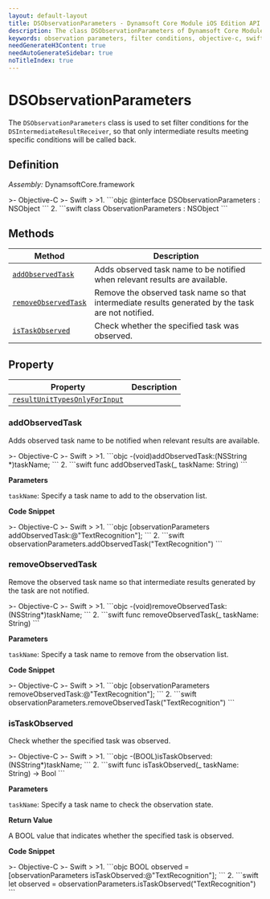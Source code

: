 ```yaml
---
layout: default-layout
title: DSObservationParameters - Dynamsoft Core Module iOS Edition API Reference
description: The class DSObservationParameters of Dynamsoft Core Module represents filter conditions for the DSIntermediateResultReceiver, which allows the user to specify which intermediate results to be notified.
keywords: observation parameters, filter conditions, objective-c, swift
needGenerateH3Content: true
needAutoGenerateSidebar: true
noTitleIndex: true
---
```


# DSObservationParameters

The `DSObservationParameters` class is used to set filter conditions for the `DSIntermediateResultReceiver`, so that only intermediate results meeting specific conditions will be called back.

## Definition

*Assembly:* DynamsoftCore.framework

<div class="sample-code-prefix"></div>
>- Objective-C
>- Swift
>
>1. 
```objc
@interface DSObservationParameters : NSObject
```
2. 
```swift
class ObservationParameters : NSObject
```

## Methods

| Method | Description |
|------- |-------------|
| [`addObservedTask`](#addobservedtask) | Adds observed task name to be notified when relevant results are available. |
| [`removeObservedTask`](#removeobservedtask) | Remove the observed task name so that intermediate results generated by the task are not notified. |
| [`isTaskObserved`](#istaskobserved) | Check whether the specified task was observed. |

## Property

| Property | Description |
| -------- | ----------- |
| [`resultUnitTypesOnlyForInput`](#resultunittypesonlyforinput) |  |

### addObservedTask

Adds observed task name to be notified when relevant results are available.

<div class="sample-code-prefix"></div>
>- Objective-C
>- Swift
>
>1. 
```objc
-(void)addObservedTask:(NSString *)taskName;
```
2. 
```swift
func addObservedTask(_ taskName: String)
```

**Parameters**

`taskName`: Specify a task name to add to the observation list.

**Code Snippet**

<div class="sample-code-prefix"></div>
>- Objective-C
>- Swift
>
>1. 
```objc
[observationParameters addObservedTask:@"TextRecognition"];
```
2. 
```swift
observationParameters.addObservedTask("TextRecognition")
```

### removeObservedTask

Remove the observed task name so that intermediate results generated by the task are not notified.

<div class="sample-code-prefix"></div>
>- Objective-C
>- Swift
>
>1. 
```objc
-(void)removeObservedTask:(NSString*)taskName;
```
2. 
```swift
func removeObservedTask(_ taskName: String)
```

**Parameters**

`taskName`: Specify a task name to remove from the observation list.

**Code Snippet**

<div class="sample-code-prefix"></div>
>- Objective-C
>- Swift
>
>1. 
```objc
[observationParameters removeObservedTask:@"TextRecognition"];
```
2. 
```swift
observationParameters.removeObservedTask("TextRecognition")
```

### isTaskObserved

Check whether the specified task was observed.

<div class="sample-code-prefix"></div>
>- Objective-C
>- Swift
>
>1. 
```objc
-(BOOL)isTaskObserved:(NSString*)taskName;
```
2. 
```swift
func isTaskObserved(_ taskName: String) -> Bool
```

**Parameters**

`taskName`: Specify a task name to check the observation state.

**Return Value**

A BOOL value that indicates whether the specified task is observed.

**Code Snippet**

<div class="sample-code-prefix"></div>
>- Objective-C
>- Swift
>
>1. 
```objc
BOOL observed = [observationParameters isTaskObserved:@"TextRecognition"];
```
2. 
```swift
let observed = observationParameters.isTaskObserved("TextRecognition")
```
